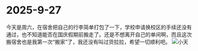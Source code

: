 # 2025-9-27
今天是周六，在宿舍把自己的行李简单打包了一下，学校申请换校区的手续还没有通过，也不知道能否在国庆假期前搬走了。还是不想离开自己的单间啊，而且这次搬宿舍也是我第一次“搬家”了，我还没有叫过货拉拉，希望一切顺利吧。
![小天](http://tiebapic.baidu.com/forum/w%3D580/sign=7136ee4672a85edffa8cfe2b795409d8/32370a381f30e924759e1b270a086e061d95f7aa.jpg?tbpicau=2025-10-09-05_01aa1c292e052efa232a07572c6286bd)
